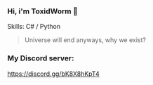 ### Hi, i'm **ToxidWorm** 👋

Skills: C# / Python

> Universe will end anyways, why we exist?

### My Discord server:
https://discord.gg/bK8X8hKpT4
